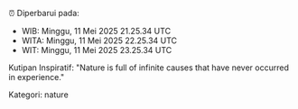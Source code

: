 ⏰ Diperbarui pada:
- WIB: Minggu, 11 Mei 2025 21.25.34 UTC
- WITA: Minggu, 11 Mei 2025 22.25.34 UTC
- WIT: Minggu, 11 Mei 2025 23.25.34 UTC

Kutipan Inspiratif:
"Nature is full of infinite causes that have never occurred in experience."


Kategori: nature

